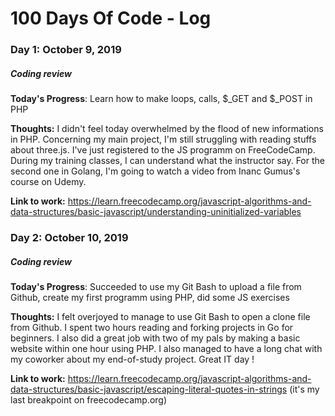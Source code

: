 # 100 Days Of Code - Log

### Day 1: October 9, 2019
##### Coding review

**Today's Progress**: Learn how to make loops, calls, $_GET and $_POST in PHP

**Thoughts:** I didn't feel today overwhelmed by the flood of new informations in PHP. Concerning my main project, I'm still struggling with reading stuffs about three.js. I've just registered to the JS programm on FreeCodeCamp. During my training classes, I can understand what the instructor say. For the second one in Golang, I'm going to watch a video from Inanc Gumus's course on Udemy. 

**Link to work:** https://learn.freecodecamp.org/javascript-algorithms-and-data-structures/basic-javascript/understanding-uninitialized-variables

### Day 2: October 10, 2019
##### Coding review

**Today's Progress**: Succeeded to use my Git Bash to upload a file from Github, create my first programm using PHP, did some JS exercises

**Thoughts:** I felt overjoyed to manage to use Git Bash to open a clone file from Github. I spent two hours reading and forking projects in Go for beginners. I also did a great job with two of my pals by making a basic website within one hour using PHP. I also managed to have a long chat with my coworker about my end-of-study project. Great IT day ! 

**Link to work:** https://learn.freecodecamp.org/javascript-algorithms-and-data-structures/basic-javascript/escaping-literal-quotes-in-strings (it's my last breakpoint on freecodecamp.org)

